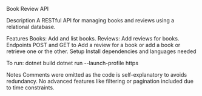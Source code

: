 Book Review API

Description
A RESTful API for managing books and reviews using a relational database.

Features
	Books: Add and list books.
	Reviews: Add reviews for books.
Endpoints
	POST and GET to Add a review for a book or add a book or retrieve one or the other.
Setup
Install dependencies and languages needed

To run: 
	dotnet build
	dotnet run --launch-profile https

Notes
	Comments were omitted as the code is self-explanatory to avoids redundancy.
	No advanced features like filtering or pagination included due to time constraints.
